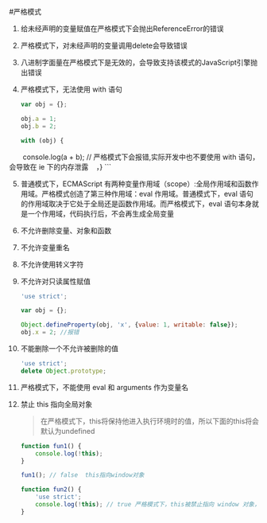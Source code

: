 #严格模式

1. 给未经声明的变量赋值在严格模式下会抛出ReferenceError的错误

2. 严格模式下，对未经声明的变量调用delete会导致错误

3. 八进制字面量在严格模式下是无效的，会导致支持该模式的JavaScript引擎抛出错误

4. 严格模式下，无法使用 with 语句

    ```javascript
    var obj = {};
    
    obj.a = 1;
    obj.b = 2;
    
    with (obj) {
        console.log(a + b); // 严格模式下会报错,实际开发中也不要使用 with 语句，会导致在 ie 下的内存泄露
    ，}
    ```
    
5. 普通模式下，ECMAScript 有两种变量作用域（scope）:全局作用域和函数作用域。严格模式创造了第三种作用域：eval 作用域。普通模式下，eval 语句的作用域取决于它处于全局还是函数作用域。而严格模式下，eval 语句本身就是一个作用域，代码执行后，不会再生成全局变量

6. 不允许删除变量、对象和函数

7. 不允许变量重名

8. 不允许使用转义字符

9. 不允许对只读属性赋值

    ```javascript
    'use strict';
    
    var obj = {};
    
    Object.defineProperty(obj, 'x', {value: 1, writable: false});
    obj.x = 2; //报错
    ```
    
10. 不能删除一个不允许被删除的值

    ```javascript
    'use strict';
    delete Object.prototype;
    ```
    
11. 严格模式下，不能使用 eval 和 arguments 作为变量名

12. 禁止 this 指向全局对象

    > 在严格模式下，this将保持他进入执行环境时的值，所以下面的this将会默认为undefined

    ```javascript
    function fun1() {
        console.log(!this);
    }
    
    fun1(); // false  this指向window对象
    
    function fun2() {
        'use strict';
        console.log(!this); // true 严格模式下，this被禁止指向 window 对象，返回undefined
    }
    ```

